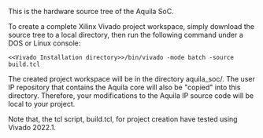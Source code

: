 This is the hardware source tree of the Aquila SoC.

To create a complete Xilinx Vivado project workspace, simply download the source tree to a local directory, then run the following command under a DOS or Linux console:

```
<<Vivado Installation directory>>/bin/vivado -mode batch -source build.tcl
```

The created project workspace will be in the directory aquila_soc/. The user IP repository that contains the Aquila core will also be "copied" into this directory. Therefore, your modifications to the Aquila IP source code will be local to your project.


Note that, the tcl script, build.tcl, for project creation have tested using Vivado 2022.1.

